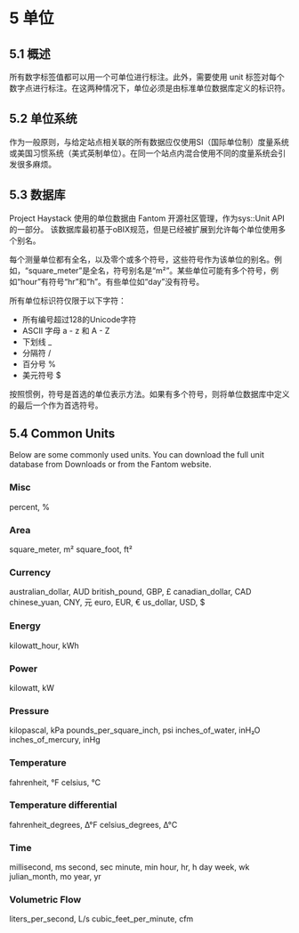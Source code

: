 # 5 单位
## 5.1 概述
所有数字标签值都可以用一个可单位进行标注。此外，需要使用 unit 标签对每个数字点进行标注。在这两种情况下，单位必须是由标准单位数据库定义的标识符。

## 5.2 单位系统
作为一般原则，与给定站点相关联的所有数据应仅使用SI（国际单位制）度量系统或美国习惯系统（美式英制单位）。在同一个站点内混合使用不同的度量系统会引发很多麻烦。

## 5.3 数据库
Project Haystack 使用的单位数据由 Fantom 开源社区管理，作为sys::Unit API的一部分。 该数据库最初基于oBIX规范，但是已经被扩展到允许每个单位使用多个别名。

每个测量单位都有全名，以及零个或多个符号，这些符号作为该单位的别名。例如，“square_meter”是全名，符号别名是“m²”。某些单位可能有多个符号，例如“hour”有符号“hr”和“h”。有些单位如“day”没有符号。

所有单位标识符仅限于以下字符：

+ 所有编号超过128的Unicode字符
+ ASCII 字母 a - z 和 A - Z
+ 下划线 _
+ 分隔符 /
+ 百分号 %
+ 美元符号 $

按照惯例，符号是首选的单位表示方法。如果有多个符号，则将单位数据库中定义的最后一个作为首选符号。

## 5.4 Common Units
Below are some commonly used units. You can download the full unit database from Downloads or from the Fantom website.

### Misc
percent, %

### Area
square_meter, m²
square_foot, ft²

### Currency
australian_dollar, AUD
british_pound, GBP, £
canadian_dollar, CAD
chinese_yuan, CNY, 元
euro, EUR, €
us_dollar, USD, $

### Energy
kilowatt_hour, kWh

### Power
kilowatt, kW

### Pressure
kilopascal, kPa
pounds_per_square_inch, psi
inches_of_water, inH₂O
inches_of_mercury, inHg

### Temperature
fahrenheit, °F
celsius, °C

### Temperature differential
fahrenheit_degrees, Δ°F
celsius_degrees, Δ°C

### Time
millisecond, ms
second, sec
minute, min
hour, hr, h
day
week, wk
julian_month, mo
year, yr

### Volumetric Flow
liters_per_second, L/s
cubic_feet_per_minute, cfm


